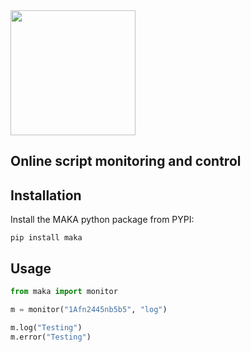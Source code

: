 <img src="https://runnalls.s3.eu-central-1.amazonaws.com/makalogo.png" width="200" height="200" />

## Online script monitoring and control

## Installation

Install the MAKA python package from PYPI:

`pip install maka`

## Usage

```python
from maka import monitor

m = monitor("1Afn2445nb5b5", "log")

m.log("Testing")
m.error("Testing")
```